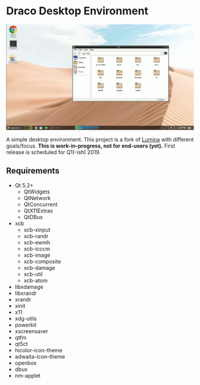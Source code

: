 # Draco Desktop Environment

![screenshot](draco-screenshot.gif)


A simple desktop environment. This project is a fork of [Lumina](https://github.com/lumina-desktop/lumina/commit/9ca1d49ef773adae2a26758a61c9db3b029d93b1) with different goals/focus. **This is work-in-progress, not for end-users (yet).** First release is scheduled for Q1(-ish) 2019.

## Requirements

  * Qt 5.2+
    * QtWidgets
    * QtNetwork
    * QtConcurrent
    * QtX11Extras
    * QtDBus
  * xcb
    * xcb-xinput
    * xcb-randr
    * xcb-ewmh
    * xcb-icccm
    * xcb-image
    * xcb-composite
    * xcb-damage
    * xcb-util
    * xcb-atom
  * libxdamage
  * libxrandr
  * xrandr
  * xinit
  * x11
  * xdg-utils
  * powerkit
  * xscreensaver
  * qtfm
  * qt5ct
  * hicolor-icon-theme
  * adwaita-icon-theme
  * openbox
  * dbus
  * nm-applet


